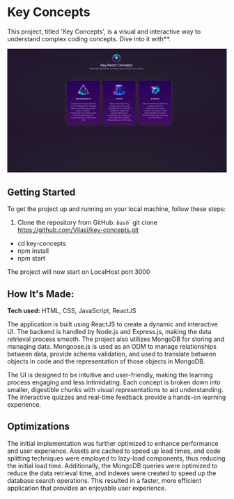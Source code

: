 # Key Concepts

This project, titled 'Key Concepts', is a visual and interactive way to understand complex coding concepts. Dive into it with\*\*.

![Key Concepts Screenshot](./src/assets/images/README/screenshot.png)

## Getting Started

To get the project up and running on your local machine, follow these steps:

1. Clone the repository from GitHub:
   _`bash`_`
   git clone https://github.com/Vilasi/key-concepts.git

- cd key-concepts
- npm install
- npm start

The project will now start on LocalHost port 3000

## How It's Made:

**Tech used:** HTML, CSS, JavaScript, ReactJS

The application is built using ReactJS to create a dynamic and interactive UI. The backend is handled by Node.js and Express.js, making the data retrieval process smooth. The project also utilizes MongoDB for storing and managing data. Mongoose.js is used as an ODM to manage relationships between data, provide schema validation, and used to translate between objects in code and the representation of those objects in MongoDB.

The UI is designed to be intuitive and user-friendly, making the learning process engaging and less intimidating. Each concept is broken down into smaller, digestible chunks with visual representations to aid understanding. The interactive quizzes and real-time feedback provide a hands-on learning experience.

## Optimizations

The initial implementation was further optimized to enhance performance and user experience. Assets are cached to speed up load times, and code splitting techniques were employed to lazy-load components, thus reducing the initial load time. Additionally, the MongoDB queries were optimized to reduce the data retrieval time, and indexes were created to speed up the database search operations. This resulted in a faster, more efficient application that provides an enjoyable user experience.
